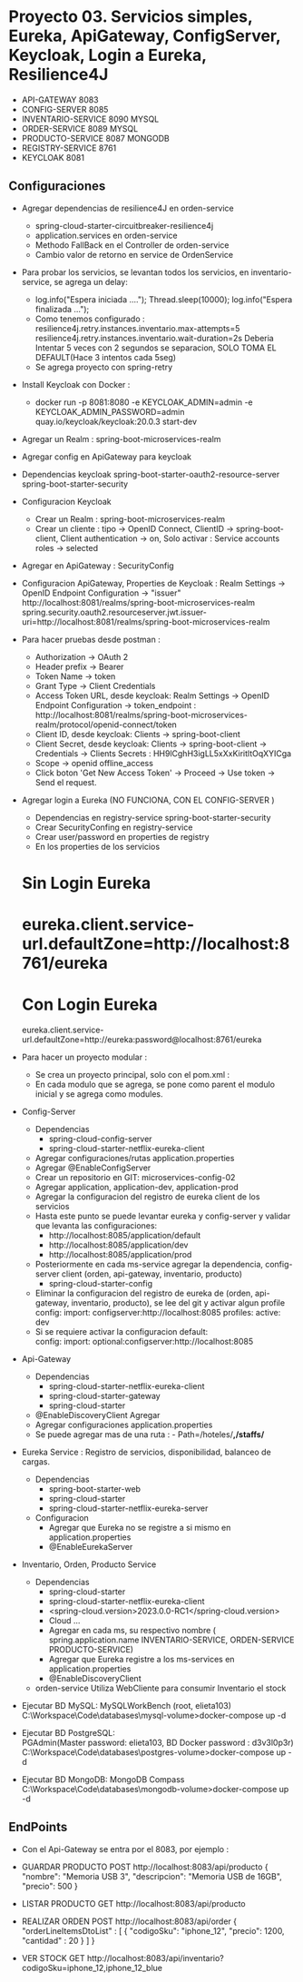 # Proyecto 03. Servicios simples, Eureka, ApiGateway, ConfigServer, Keycloak, Login a Eureka, Resilience4J
-   API-GATEWAY	        8083
-   CONFIG-SERVER	    8085
-   INVENTARIO-SERVICE	8090    MYSQL
-   ORDER-SERVICE	    8089    MYSQL
-   PRODUCTO-SERVICE	8087    MONGODB
-   REGISTRY-SERVICE    8761
-   KEYCLOAK            8081


## Configuraciones
- Agregar dependencias de resilience4J en orden-service
    - spring-cloud-starter-circuitbreaker-resilience4j
    - application.services en orden-service
    - Methodo FallBack en el Controller de orden-service
    - Cambio valor de retorno en service de OrdenService
- Para probar los servicios, se levantan todos los servicios, en inventario-service, se agrega un delay:
    -   log.info("Espera iniciada ....");
        Thread.sleep(10000);
        log.info("Espera finalizada ...");
    - Como tenemos configurado :
        resilience4j.retry.instances.inventario.max-attempts=5
        resilience4j.retry.instances.inventario.wait-duration=2s
        Deberia Intentar 5 veces con 2 segundos se separacion, SOLO TOMA EL DEFAULT(Hace 3 intentos cada 5seg)
    - Se agrega proyecto con spring-retry

- Install Keycloak con Docker :
    - docker run -p 8081:8080 -e KEYCLOAK_ADMIN=admin -e KEYCLOAK_ADMIN_PASSWORD=admin quay.io/keycloak/keycloak:20.0.3 start-dev
- Agregar un Realm : spring-boot-microservices-realm
- Agregar config en ApiGateway para keycloak
- Dependencias keycloak
    <artifactId>spring-boot-starter-oauth2-resource-server</artifactId>
	<artifactId>spring-boot-starter-security</artifactId>

- Configuracion Keycloak 
    - Crear un Realm : spring-boot-microservices-realm
    - Crear un cliente : 
        tipo -> OpenID Connect, 
        ClientID -> spring-boot-client, 
        Client authentication -> on, 
        Solo activar : Service accounts roles -> selected
        
- Agregar en ApiGateway :  SecurityConfig

- Configuracion ApiGateway, Properties de Keycloak :  Realm Settings -> OpenID Endpoint Configuration -> "issuer"
    http://localhost:8081/realms/spring-boot-microservices-realm
    spring.security.oauth2.resourceserver.jwt.issuer-uri=http://localhost:8081/realms/spring-boot-microservices-realm

- Para hacer pruebas desde postman :
    - Authorization -> OAuth 2
    - Header prefix -> Bearer
    - Token Name -> token
    - Grant Type -> Client Credentials
    - Access Token URL, desde keycloak:  Realm Settings -> OpenID Endpoint Configuration -> token_endpoint :  
        http://localhost:8081/realms/spring-boot-microservices-realm/protocol/openid-connect/token
    - Client ID, desde keycloak:  Clients -> spring-boot-client
    - Client Secret, desde keycloak: Clients -> spring-boot-client -> Credentials -> Clients Secrets :  HH9lCghH3igLL5xXxKiritltOqXYICga
    - Scope -> openid offline_access
    - Click boton 'Get New Access Token' -> Proceed -> Use token ->  Send el request.

- Agregar login a Eureka (NO FUNCIONA, CON EL CONFIG-SERVER )
    - Dependencias en registry-service
	    <artifactId>spring-boot-starter-security</artifactId>
    - Crear SecurityConfing en registry-service
    - Crear user/password en properties de registry
    - En los properties de los servicios
    # Sin Login Eureka
    # eureka.client.service-url.defaultZone=http://localhost:8761/eureka
    # Con Login Eureka
    eureka.client.service-url.defaultZone=http://eureka:password@localhost:8761/eureka

- Para hacer un proyecto modular :
    - Se crea un proyecto principal, solo con el pom.xml :
    - En cada modulo que se agrega, se pone como parent el modulo inicial y se agrega como modules.
- Config-Server
    - Dependencias
        -   spring-cloud-config-server
        -   spring-cloud-starter-netflix-eureka-client
    - Agregar configuraciones/rutas application.properties
    - Agregar @EnableConfigServer
    - Crear un repositorio en GIT: microservices-config-02
    - Agregar application, application-dev, application-prod
    - Agregar la configuracion del registro de eureka client de los servicios
    - Hasta este punto se puede levantar eureka y config-server y validar que levanta las configuraciones:
        -   http://localhost:8085/application/default
        -   http://localhost:8085/application/dev
        -   http://localhost:8085/application/prod
    - Posteriormente en cada ms-service agregar la dependencia, config-server client (orden, api-gateway, inventario, producto)
        -   spring-cloud-starter-config
    - Eliminar la configuracion del registro de eureka de (orden, api-gateway, inventario, producto), se lee del git y activar algun profile
        config:
            import: configserver:http://localhost:8085
        profiles:
            active: dev
    - Si se requiere activar la configuracion default:     
     config:
            import: optional:configserver:http://localhost:8085

- Api-Gateway
    - Dependencias
        -   spring-cloud-starter-netflix-eureka-client
        -   spring-cloud-starter-gateway
        -   spring-cloud-starter
    - @EnableDiscoveryClient Agregar
    - Agregar configuraciones application.properties
    - Se puede agregar mas de una ruta : - Path=/hoteles/**,/staffs/**
- Eureka Service : Registro de servicios, disponibilidad, balanceo de cargas.
    -   Dependencias 
        -   spring-boot-starter-web
        -   spring-cloud-starter
        -   spring-cloud-starter-netflix-eureka-server
    -   Configuracion
        -   Agregar que Eureka no se registre a si mismo en application.properties
        -   @EnableEurekaServer
- Inventario, Orden, Producto Service
    -   Dependencias
        -   spring-cloud-starter
        -   spring-cloud-starter-netflix-eureka-client
        -   <spring-cloud.version>2023.0.0-RC1</spring-cloud.version>
        -   Cloud  <dependencyManagement>...
        -   Agregar en cada ms, su respectivo nombre ( spring.application.name INVENTARIO-SERVICE, ORDEN-SERVICE PRODUCTO-SERVICE)
        -   Agregar que Eureka  registre a los ms-services en application.properties
        -   @EnableDiscoveryClient
    - orden-service   Utiliza WebCliente para consumir Inventario el stock
- Ejecutar BD MySQL: 
    MySQLWorkBench (root, elieta103)
    C:\Workspace\Code\databases\mysql-volume>docker-compose up -d
- Ejecutar BD PostgreSQL:   
    PGAdmin(Master password: elieta103, BD Docker password : d3v3l0p3r)
    C:\Workspace\Code\databases\postgres-volume>docker-compose up -d
- Ejecutar BD MongoDB: 
    MongoDB Compass
    C:\Workspace\Code\databases\mongodb-volume>docker-compose up -d



## EndPoints
- Con el Api-Gateway se entra por el 8083, por ejemplo :
- GUARDAR PRODUCTO      POST      http://localhost:8083/api/producto
{
    "nombre": "Memoria USB 3",
    "descripcion": "Memoria USB de 16GB",
    "precio": 500
}

- LISTAR PRODUCTO       GET       http://localhost:8083/api/producto
- REALIZAR ORDEN        POST      http://localhost:8083/api/order
{
    "orderLineItemsDtoList" : [
        {
            "codigoSku": "iphone_12",
            "precio": 1200,
            "cantidad" : 20
        }
    ]
}

- VER STOCK             GET        http://localhost:8083/api/inventario?codigoSku=iphone_12,iphone_12_blue